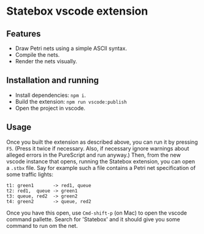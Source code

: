 # Statebox vscode extension

## Features

- Draw Petri nets using a simple ASCII syntax.
- Compile the nets.
- Render the nets visually.

## Installation and running

- Install dependencies: `npm i`.
- Build the extension: `npm run vscode:publish`
- Open the project in vscode.

## Usage

Once you built the extension as described above, you can run it by pressing `F5`. (Press it twice if necessary. Also, if necessary ignore warnings about alleged errors in the PureScript and run anyway.) Then, from the new vscode instance that opens, running the Statebox extension, you can open a `.stbx` file. Say for example such a file contains a Petri net specification of some traffic lights:
```
t1: green1       -> red1, queue
t2: red1,  queue -> green1
t3: queue, red2  -> green2
t4: green2       -> queue, red2
```
Once you have this open, use `Cmd-shift-p` (on Mac) to open the vscode command pallette. Search for 'Statebox' and it should give you some command to run om the net.